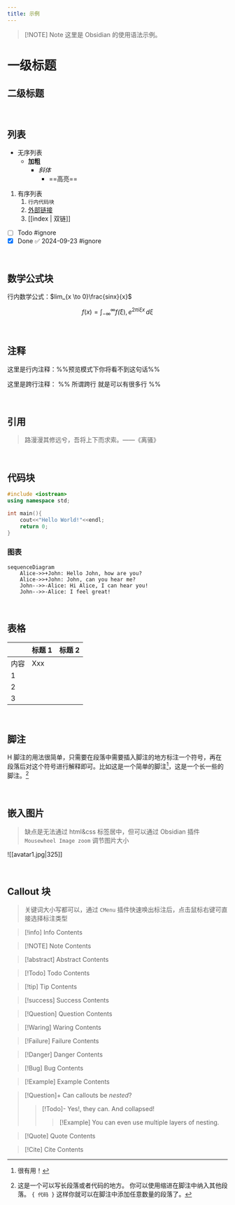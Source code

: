 ```yaml
---
title: 示例
---
```


> [!NOTE] Note
> 这里是 Obsidian 的使用语法示例。

# 一级标题

## 二级标题


<br />

## 列表

- 无序列表
	- **加粗**
		- *斜体* 
			-  ==高亮==

1. 有序列表
	1. `行内代码块`
	2. [外部链接](https://github.com/Benn314)
	3. [[index | 双链]]

- [ ] Todo #ignore
- [x] Done ✅ 2024-09-23 #ignore

<br />

## 数学公式块

行内数学公式：$lim_{x \to 0}\frac{sinx}{x}$

$$
f(x) = \int_{-\infty}^\infty
    f\hat(\xi),e^{2 \pi i \xi x}
    \,d\xi
$$


<br />

## 注释

这里是行内注释：%%预览模式下你将看不到这句话%% 

这里是跨行注释： 
%% 
所谓跨行 
就是可以有很多行 
%%

<br />

## 引用

> 路漫漫其修远兮，吾将上下而求索。——《离骚》

<br />

## 代码块

```c++
#include <iostrean>
using namespace std;

int main(){
	cout<<"Hello World!"<<endl;
	return 0;
}
```

### 图表

```mermaid
sequenceDiagram
    Alice->>+John: Hello John, how are you?
    Alice->>+John: John, can you hear me?
    John-->>-Alice: Hi Alice, I can hear you!
    John-->>-Alice: I feel great!
```

<br />

## 表格

|     | 标题 1 | 标题 2 |
| --- | ---- | ---- |
| 内容  | Xxx  |      |
| 1   |      |      |
| 2   |      |      |
| 3   |      |      |

<br />

## 脚注

H 脚注的用法很简单，只需要在段落中需要插入脚注的地方标注一个符号，再在段落后对这个符号进行解释即可。比如这是一个简单的脚注[^1]，这是一个长一些的脚注。[^长脚注]

[^1]: 很有用！ 
[^长脚注]: 这是一个可以写长段落或者代码的地方。 
			你可以使用缩进在脚注中纳入其他段落。 
			`{ 代码 }` 
			这样你就可以在脚注中添加任意数量的段落了。

<br />

## 嵌入图片

> 缺点是无法通过 html&css 标签居中，但可以通过 Obsidian 插件 `Mousewheel Image zoom` 调节图片大小

![[avatar1.jpg|325]]

<br />

## Callout 块

> 关键词大小写都可以，通过 `CMenu` 插件快速唤出标注后，点击鼠标右键可直接选择标注类型

> [!info] Info
> Contents

> [!NOTE] Note
> Contents

> [!abstract] Abstract
> Contents

> [!Todo] Todo
> Contents

> [!tip] Tip
> Contents

> [!success] Success
> Contents

> [!Question] Question
> Contents

> [!Waring] Waring
> Contents

> [!Failure] Failure
> Contents

> [!Danger] Danger
> Contents

> [!Bug] Bug
> Contents

> [!Example] Example
> Contents

> [!Question]+ Can callouts be _nested_?
> > [!Todo]- Yes!, they can. And collapsed!
> > > [!Example]
> > > You can even use multiple layers of nesting.

> [!Quote] Quote
> Contents

> [!Cite] Cite
> Contents
